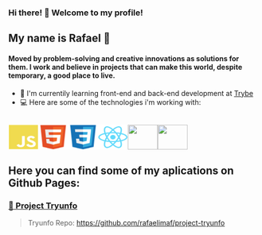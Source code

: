 ### Hi there! 👋 Welcome to my profile!

## My name is Rafael 🌃

#### Moved by problem-solving and creative innovations as solutions for them. I work and believe in projects that can make this world, despite temporary, a good place to live.

- 📝 I'm currentily learning front-end and back-end development at <a href="https://github.com/betrybe">Trybe</a>
- 💻 Here are some of the technologies i'm working with:

<div style="display: inline_block"><br>
  <img align="left" height="50" width="60" src="https://raw.githubusercontent.com/devicons/devicon/master/icons/javascript/javascript-plain.svg">
  <img align="left" height="50" width="60" src="https://raw.githubusercontent.com/devicons/devicon/master/icons/html5/html5-original.svg">
  <img align="left" height="50" width="60" src="https://raw.githubusercontent.com/devicons/devicon/master/icons/css3/css3-original.svg">
  <img align="left" height="50" width="60" src="https://raw.githubusercontent.com/devicons/devicon/master/icons/react/react-original.svg">
  <img align="left" height="50" width="60" src="https://bendyworks.com/assets/images/blog/2020-05-04-ionic-react-and-redux-74ed1080.png">
  <img align="left" height="50" width="60" src="https://upload.wikimedia.org/wikipedia/commons/thumb/b/b2/Bootstrap_logo.svg/602px-Bootstrap_logo.svg.png">
</div>
</br>
</br>
</br>

## Here you can find some of my aplications on Github Pages:

### [🎴 Project Tryunfo](https://rafaelimaf.github.io/project-tryunfo/)
> Tryunfo Repo: https://github.com/rafaelimaf/project-tryunfo
